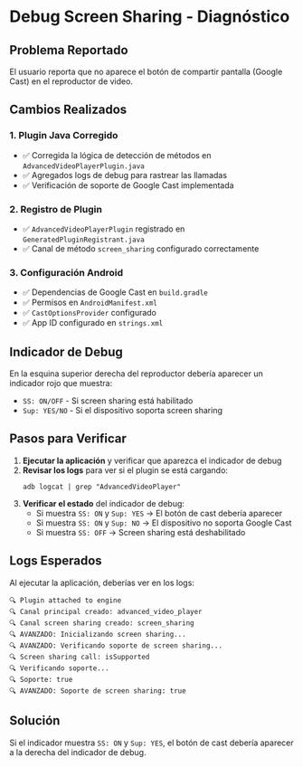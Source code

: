 # Debug Screen Sharing - Diagnóstico

## Problema Reportado
El usuario reporta que no aparece el botón de compartir pantalla (Google Cast) en el reproductor de video.

## Cambios Realizados

### 1. Plugin Java Corregido
- ✅ Corregida la lógica de detección de métodos en `AdvancedVideoPlayerPlugin.java`
- ✅ Agregados logs de debug para rastrear las llamadas
- ✅ Verificación de soporte de Google Cast implementada

### 2. Registro de Plugin
- ✅ `AdvancedVideoPlayerPlugin` registrado en `GeneratedPluginRegistrant.java`
- ✅ Canal de método `screen_sharing` configurado correctamente

### 3. Configuración Android
- ✅ Dependencias de Google Cast en `build.gradle`
- ✅ Permisos en `AndroidManifest.xml`
- ✅ `CastOptionsProvider` configurado
- ✅ App ID configurado en `strings.xml`

## Indicador de Debug
En la esquina superior derecha del reproductor debería aparecer un indicador rojo que muestra:
- `SS: ON/OFF` - Si screen sharing está habilitado
- `Sup: YES/NO` - Si el dispositivo soporta screen sharing

## Pasos para Verificar

1. **Ejecutar la aplicación** y verificar que aparezca el indicador de debug
2. **Revisar los logs** para ver si el plugin se está cargando:
   ```
   adb logcat | grep "AdvancedVideoPlayer"
   ```
3. **Verificar el estado** del indicador de debug:
   - Si muestra `SS: ON` y `Sup: YES` → El botón de cast debería aparecer
   - Si muestra `SS: ON` y `Sup: NO` → El dispositivo no soporta Google Cast
   - Si muestra `SS: OFF` → Screen sharing está deshabilitado

## Logs Esperados
Al ejecutar la aplicación, deberías ver en los logs:
```
🔍 Plugin attached to engine
🔍 Canal principal creado: advanced_video_player
🔍 Canal screen sharing creado: screen_sharing
🔍 AVANZADO: Inicializando screen sharing...
🔍 AVANZADO: Verificando soporte de screen sharing...
🔍 Screen sharing call: isSupported
🔍 Verificando soporte...
🔍 Soporte: true
🔍 AVANZADO: Soporte de screen sharing: true
```

## Solución
Si el indicador muestra `SS: ON` y `Sup: YES`, el botón de cast debería aparecer a la derecha del indicador de debug.
